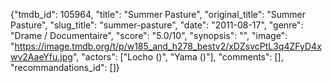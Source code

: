 {"tmdb_id": 105964, "title": "Summer Pasture", "original_title": "Summer Pasture", "slug_title": "summer-pasture", "date": "2011-08-17", "genre": "Drame / Documentaire", "score": "5.0/10", "synopsis": "", "image": "https://image.tmdb.org/t/p/w185_and_h278_bestv2/xDZsvcPtL3q4ZFyD4xwv2AaeYfu.jpg", "actors": ["Locho ()", "Yama ()"], "comments": [], "recommandations_id": []}